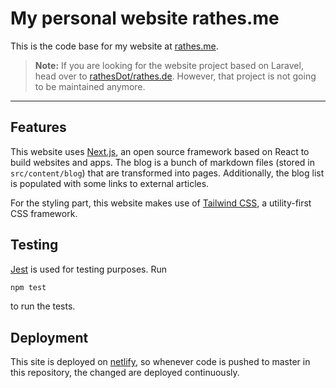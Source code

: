 # My personal website rathes.me

This is the code base for my website at [rathes.me](https://rathes.me).

> **Note:** If you are looking for the website project based on Laravel, head over to [rathesDot/rathes.de](https://github.com/rathesDot/rathes.de). However, that project is not going to be maintained anymore.

---

## Features

This website uses [Next.js](https://nextjs.org), an open source framework based on React to build websites and apps. The blog is a bunch of markdown files (stored in `src/content/blog`) that are transformed into pages. Additionally, the blog list is populated with some links to external articles.

For the styling part, this website makes use of [Tailwind CSS](https://tailwindcss.com), a utility-first CSS framework.

## Testing

[Jest](https://jestjs.io/) is used for testing purposes. Run

```sh
npm test
```

to run the tests.

## Deployment

This site is deployed on [netlify](https://www.netlify.com/), so whenever code is pushed to master in this repository, the changed are deployed continuously.
